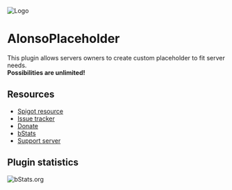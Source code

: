 ![Logo](https://i.imgur.com/B6O3Yy7.png)

# AlonsoPlaceholder
This plugin allows servers owners to create custom placeholder to fit server needs.\
**Possibilities are unlimited!**
## Resources
- [Spigot resource](https://www.spigotmc.org/resources/X/)
- [Issue tracker](https://github.com/AlonsoAliaga/AlonsoPlaceholder/issues)
- [Donate](https://paypal.me/AlonsoAliaga)
- [bStats](https://bstats.org/plugin/bukkit/AlonsoPlaceholder)
- [Support server](https://alonsoaliaga.com/discord)

## Plugin statistics
![bStats.org](https://bstats.org/signatures/bukkit/AlonsoPlaceholders.svg)
